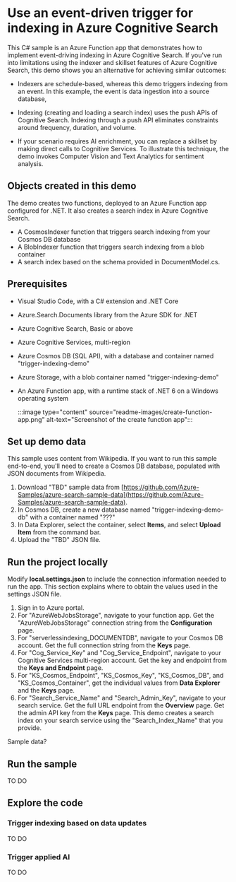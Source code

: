 # Use an event-driven trigger for indexing in Azure Cognitive Search

This C# sample is an Azure Function app that demonstrates how to implement event-driving indexing in Azure Cognitive Search. If you've run into limitations using the indexer and skillset features of Azure Cognitive Search, this demo shows you an alternative for achieving similar outcomes:

+ Indexers are schedule-based, whereas this demo triggers indexing from an event. In this example, the event is data ingestion into a source database,

+ Indexing (creating and loading a search index) uses the push APIs of Cognitive Search. Indexing through a push API eliminates constraints around frequency, duration, and volume.

+ If your scenario requires AI enrichment, you can replace a skillset by making direct calls to Cognitive Services. To illustrate this technique, the demo invokes Computer Vision and Text Analytics for sentiment analysis.

## Objects created in this demo

The demo creates two functions, deployed to an Azure Function app configured for .NET. It also creates a search index in Azure Cognitive Search.

+ A CosmosIndexer function that triggers search indexing from your Cosmos DB database
+ A BlobIndexer function that triggers search indexing from a blob container
+ A search index based on the schema provided in DocumentModel.cs.

## Prerequisites

+ Visual Studio Code, with a C# extension and .NET Core
+ Azure.Search.Documents library from the Azure SDK for .NET
+ Azure Cognitive Search, Basic or above
+ Azure Cognitive Services, multi-region
+ Azure Cosmos DB (SQL API), with a database and container named "trigger-indexing-demo"
+ Azure Storage, with a blob container named "trigger-indexing-demo"
+ An Azure Function app, with a runtime stack of .NET 6 on a Windows operating system

  :::image type="content" source="readme-images/create-function-app.png" alt-text="Screenshot of the create function app":::

## Set up demo data

This sample uses content from Wikipedia. If you want to run this sample end-to-end, you'll need to create a Cosmos DB database, populated with JSON documents from Wikipedia.

1. Download "TBD" sample data from [https://github.com/Azure-Samples/azure-search-sample-data](https://github.com/Azure-Samples/azure-search-sample-data).
1. In Cosmos DB, create a new database named "trigger-indexing-demo-db" with a container named "???"
1. In Data Explorer, select the container, select **Items**, and select **Upload Item** from the command bar.
1. Upload the "TBD" JSON file.

## Run the project locally

Modify **local.settings.json** to include the connection information needed to run the app. This section explains where to obtain the values used in the settings JSON file.

1. Sign in to Azure portal.
1. For "AzureWebJobsStorage", navigate to your function app. Get the "AzureWebJobsStorage" connection string from the **Configuration** page.
1. For "serverlessindexing_DOCUMENTDB", navigate to your Cosmos DB account. Get the full connection string from the **Keys** page.
1. For "Cog_Service_Key" and "Cog_Service_Endpoint", navigate to your Cognitive Services multi-region account. Get the key and endpoint from the **Keys and Endpoint** page.
1. For "KS_Cosmos_Endpoint", "KS_Cosmos_Key", "KS_Cosmos_DB", and "KS_Cosmos_Container", get the individual values from **Data Explorer** and the **Keys** page. 
1. For "Search_Service_Name" and "Search_Admin_Key", navigate to your search service. Get the full URL endpoint from the **Overview** page. Get the admin API key from the **Keys** page. This demo creates a search index on your search service using the "Search_Index_Name" that you provide.


Sample data?

## Run the sample

TO DO

## Explore the code

### Trigger indexing based on data updates

TO DO

### Trigger applied AI

TO DO

